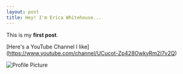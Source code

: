 ```yaml
---
layout: post
title: Hey! I'm Erica Whitehouse...
---
```


This is my **first post**.

[Here's a YouTube Channel I like] (https://www.youtube.com/channel/UCucot-Zp428OwkyRm2I7v2Q)

![Profile Picture](https://Ewhitehouse.github.io/Ewhitehouse/images/EricaBeachProfilePic.jpeg)
